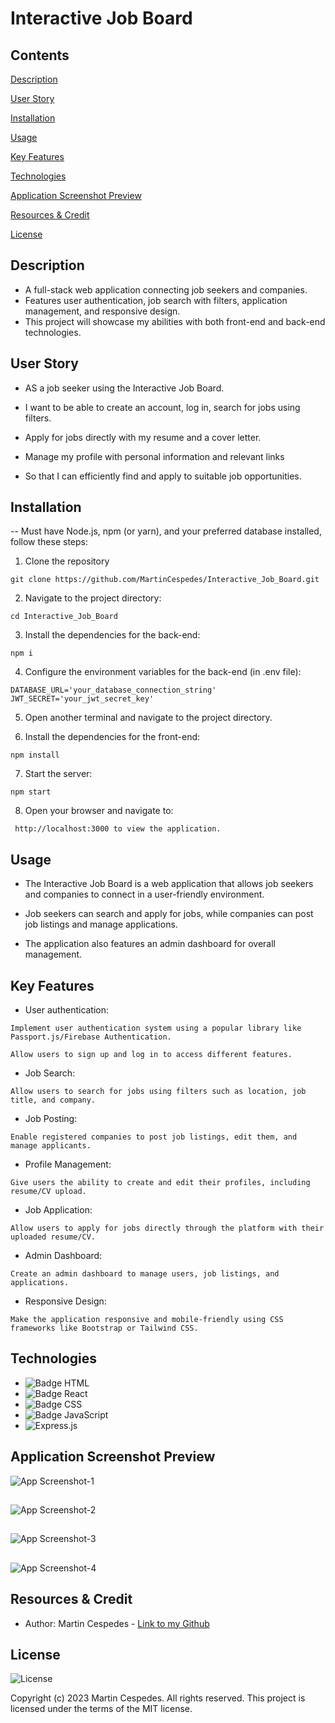 # Interactive Job Board

## Contents

[Description](#description)

[User Story](#user-story)

[Installation](#installation)

[Usage](#usage)

[Key Features](#key-features)

[Technologies](#technologies)

[Application Screenshot Preview](#application-screenshot-preview)

[Resources & Credit](#resourcescredit)

[License](#license)

## Description

- A full-stack web application connecting job seekers and companies.
- Features user authentication, job search with filters, application management, and responsive design.
- This project will showcase my abilities with both front-end and back-end technologies.

## User Story

- AS a job seeker using the Interactive Job Board.

- I want to be able to create an account, log in, search for jobs using filters.

- Apply for jobs directly with my resume and a cover letter.

- Manage my profile with personal information and relevant links

- So that I can efficiently find and apply to suitable job opportunities.

## Installation

-- Must have Node.js, npm (or yarn), and your preferred database installed, follow these steps:

1.  Clone the repository

```
git clone https://github.com/MartinCespedes/Interactive_Job_Board.git
```

2. Navigate to the project directory:

```
cd Interactive_Job_Board
```

3. Install the dependencies for the back-end:

```
npm i
```

4. Configure the environment variables for the back-end (in .env file):

```
DATABASE_URL='your_database_connection_string'
JWT_SECRET='your_jwt_secret_key'
```

5. Open another terminal and navigate to the project directory.

6. Install the dependencies for the front-end:

```
npm install
```

7. Start the server:

```
npm start
```

8. Open your browser and navigate to:

```
 http://localhost:3000 to view the application.
```

## Usage

- The Interactive Job Board is a web application that allows job seekers and companies to connect in a user-friendly environment.
- Job seekers can search and apply for jobs, while companies can post job listings and manage applications.

- The application also features an admin dashboard for overall management.

## Key Features

- User authentication:

```
Implement user authentication system using a popular library like Passport.js/Firebase Authentication.
```

```
Allow users to sign up and log in to access different features.
```

- Job Search:

```
Allow users to search for jobs using filters such as location, job title, and company.
```

- Job Posting:

```
Enable registered companies to post job listings, edit them, and manage applicants.
```

- Profile Management:

```
Give users the ability to create and edit their profiles, including resume/CV upload.
```

- Job Application:

```
Allow users to apply for jobs directly through the platform with their uploaded resume/CV.
```

- Admin Dashboard:

```
Create an admin dashboard to manage users, job listings, and applications.
```

- Responsive Design:

```
Make the application responsive and mobile-friendly using CSS frameworks like Bootstrap or Tailwind CSS.
```

## Technologies

- ![Badge HTML](https://img.shields.io/badge/HTML5-E34F26?style=for-the-badge&logo=html5&logoColor=white)
- ![Badge React](https://img.shields.io/badge/react-%2320232a.svg?style=for-the-badge&logo=react&logoColor=%2361DAFB)
- ![Badge CSS](https://img.shields.io/badge/CSS3-1572B6?style=for-the-badge&logo=css3&logoColor=white)
- ![Badge JavaScript](https://img.shields.io/badge/JavaScript-323330?style=for-the-badge&logo=javascript&logoColor=F7DF1E)
- ![Express.js](https://img.shields.io/badge/express.js-%23404d59.svg?style=for-the-badge&logo=express&logoColor=%2361DAFB)

## Application Screenshot Preview

![App Screenshot-1](/job-board/src/assets/Interactive_Board_1.png)

##

![App Screenshot-2](/job-board/src/assets/Interactive_Board_2.png)

##

![App Screenshot-3](/job-board/src/assets/Interactive_Board_3.png)

##

![App Screenshot-4](/job-board/src/assets/Interactive_Board_4.png)

## Resources & Credit

- Author: Martin Cespedes - [Link to my Github](https://github.com/MartinCespedes)

## License

![License](https://img.shields.io/badge/License-MIT-yellow.svg)

Copyright (c) 2023 Martin Cespedes. All rights reserved.
This project is licensed under the terms of the MIT license.

